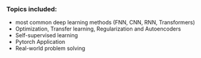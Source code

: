 
### Topics included:

- most common deep learning methods (FNN, CNN, RNN, Transformers) 
- Optimization, Transfer learning, Regularization and Autoencoders
- Self-supervised learning
- Pytorch Application
- Real-world problem solving

